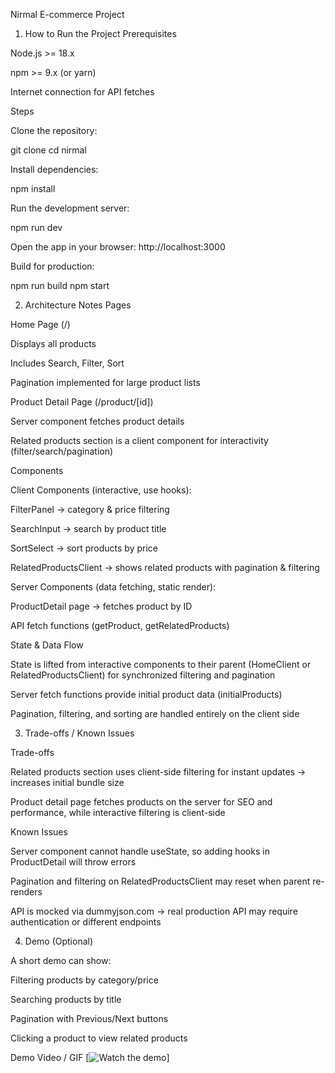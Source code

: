 Nirmal E-commerce Project
1. How to Run the Project
Prerequisites

Node.js >= 18.x

npm >= 9.x (or yarn)

Internet connection for API fetches

Steps

Clone the repository:

git clone <repo-url>
cd nirmal


Install dependencies:

npm install


Run the development server:

npm run dev


Open the app in your browser: http://localhost:3000

Build for production:

npm run build
npm start

2. Architecture Notes
Pages

Home Page (/)

Displays all products

Includes Search, Filter, Sort

Pagination implemented for large product lists

Product Detail Page (/product/[id])

Server component fetches product details

Related products section is a client component for interactivity (filter/search/pagination)

Components

Client Components (interactive, use hooks):

FilterPanel → category & price filtering

SearchInput → search by product title

SortSelect → sort products by price

RelatedProductsClient → shows related products with pagination & filtering

Server Components (data fetching, static render):

ProductDetail page → fetches product by ID

API fetch functions (getProduct, getRelatedProducts)

State & Data Flow

State is lifted from interactive components to their parent (HomeClient or RelatedProductsClient) for synchronized filtering and pagination

Server fetch functions provide initial product data (initialProducts)

Pagination, filtering, and sorting are handled entirely on the client side

3. Trade-offs / Known Issues

Trade-offs

Related products section uses client-side filtering for instant updates → increases initial bundle size

Product detail page fetches products on the server for SEO and performance, while interactive filtering is client-side

Known Issues

Server component cannot handle useState, so adding hooks in ProductDetail will throw errors

Pagination and filtering on RelatedProductsClient may reset when parent re-renders

API is mocked via dummyjson.com → real production API may require authentication or different endpoints

4. Demo (Optional)

A short demo can show:

Filtering products by category/price

Searching products by title

Pagination with Previous/Next buttons

Clicking a product to view related products

Demo Video / GIF
[![Watch the demo](https://youtu.be/5sercvTYOcg)]
